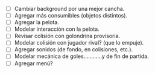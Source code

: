 - [ ] Cambiar background por una mejor cancha.
- [ ] Agregar más consumibles (objetos distintos).
- [ ] Agregar la pelota.
- [ ] Modelar interacción con la pelota.
- [ ] Revisar colisión con golondrina provisoria.
- [ ] Modelar colisión con jugador rival? (que lo empuje).
- [ ] Agregar sonidos (de fondo, en colisiones, etc.).
- [ ] Modelar mecánica de goles............y de fin de partida.
- [ ] Agregar menú?